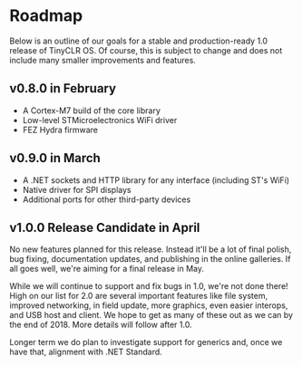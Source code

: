 # Roadmap

Below is an outline of our goals for a stable and production-ready 1.0 release of TinyCLR OS. Of course, this is subject to change and does not include many smaller improvements and features.

## v0.8.0 in February
- A Cortex-M7 build of the core library
- Low-level STMicroelectronics WiFi driver
- FEZ Hydra firmware

## v0.9.0 in March
- A .NET sockets and HTTP library for any interface (including ST's WiFi)
- Native driver for SPI displays
- Additional ports for other third-party devices

## v1.0.0 Release Candidate in April
No new features planned for this release. Instead it'll be a lot of final polish, bug fixing, documentation updates, and publishing in the online galleries. If all goes well, we're aiming for a final release in May.

While we will continue to support and fix bugs in 1.0, we're not done there! High on our list for 2.0 are several important features like file system, improved networking, in field update, more graphics, even easier interops, and USB host and client. We hope to get as many of these out as we can by the end of 2018. More details will follow after 1.0.

Longer term we do plan to investigate support for generics and, once we have that, alignment with .NET Standard.